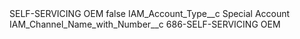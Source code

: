 <?xml version="1.0" encoding="UTF-8"?>
<CustomMetadata xmlns="http://soap.sforce.com/2006/04/metadata" xmlns:xsi="http://www.w3.org/2001/XMLSchema-instance" xmlns:xsd="http://www.w3.org/2001/XMLSchema">
    <label>SELF-SERVICING OEM</label>
    <protected>false</protected>
    <values>
        <field>IAM_Account_Type__c</field>
        <value xsi:type="xsd:string">Special Account</value>
    </values>
    <values>
        <field>IAM_Channel_Name_with_Number__c</field>
        <value xsi:type="xsd:string">686-SELF-SERVICING OEM</value>
    </values>
</CustomMetadata>

